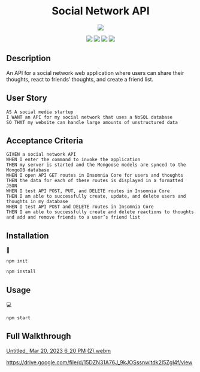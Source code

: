 <h1 align="center"> Social Network API</h1>
  
<p align="center">
    <img src="https://img.shields.io/github/languages/top/jwLeamy/social-network-api"  />
   
</p>
  
<p align="center">
    <img src="https://img.shields.io/badge/javascript-yellow" />
    <img src="https://img.shields.io/badge/express-orange" />
    <img src="https://img.shields.io/badge/MongoDB-blue"  />
    <img src="https://img.shields.io/badge/mongoose-red"  />
</p>
   
## Description

An API for a social network web application where users can share their thoughts, react to friends’ thoughts, and create a friend list.

## User Story

```
AS A social media startup
I WANT an API for my social network that uses a NoSQL database
SO THAT my website can handle large amounts of unstructured data
```

## Acceptance Criteria

```
GIVEN a social network API
WHEN I enter the command to invoke the application
THEN my server is started and the Mongoose models are synced to the MongoDB database
WHEN I open API GET routes in Insomnia Core for users and thoughts
THEN the data for each of these routes is displayed in a formatted JSON
WHEN I test API POST, PUT, and DELETE routes in Insomnia Core
THEN I am able to successfully create, update, and delete users and thoughts in my database
WHEN I test API POST and DELETE routes in Insomnia Core
THEN I am able to successfully create and delete reactions to thoughts and add and remove friends to a user’s friend list
```

## Installation
💾   
  
`npm init`

`npm install`
  
## Usage
💻   
  
`npm start`

## Full Walkthrough

[Untitled_ Mar 20, 2023 6_20 PM (2).webm](https://user-images.githubusercontent.com/111401066/226498936-5be1a092-a0f7-47f8-8c60-9dd6edd2c056.webm)


https://drive.google.com/file/d/15DZN31A76J_9kJOSssnwltdk2I5Zgl4f/view
